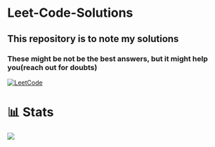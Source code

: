 # Leet-Code-Solutions

## This repository is to note my solutions 
### These might be not be the best answers, but it might help you(reach out for doubts)

[![LeetCode](https://img.shields.io/badge/LeetCode-000000?style=for-the-badge&logo=LeetCode&logoColor=#d16c06)](https://leetcode.com/nithishariyha02467/)

# 📊 Stats

<img src="https://leetcard.jacoblin.cool/nithishariyha02467?theme=dark&font=Rhodium%20Libre&ext=heatmap">
